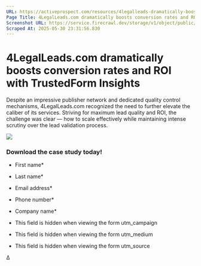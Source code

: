 ```yaml
---
URL: https://activeprospect.com/resources/4legalleads-dramatically-boosts-conversion-rates-and-roi/
Page Title: 4LegalLeads.com dramatically boosts conversion rates and ROI with TrustedForm Insights - ActiveProspect
Screenshot URL: https://service.firecrawl.dev/storage/v1/object/public/media/screenshot-7baa8f21-3e72-4943-b07e-6393fd562852.png
Scraped At: 2025-05-30 23:31:56.830
---
```

# 4LegalLeads.com dramatically boosts conversion rates and ROI with TrustedForm Insights

Despite an impressive publisher network and dedicated quality control mechanisms, 4LegalLeads.com recognized the need to further elevate the caliber of its services. Striving for maximum lead quality and ROI, the challenge was clear — how to scale effectively while maintaining intense scrutiny over the lead validation process.

![](https://activeprospect.com/wp-content/uploads/2024/02/13_4LegalLeads.png)

### Download the case study today!

- First name\*

- Last name\*

- Email address\*

- Phone number\*

- Company name\*

- This field is hidden when viewing the form
utm\_campaign

- This field is hidden when viewing the form
utm\_medium

- This field is hidden when viewing the form
utm\_source


Δ


